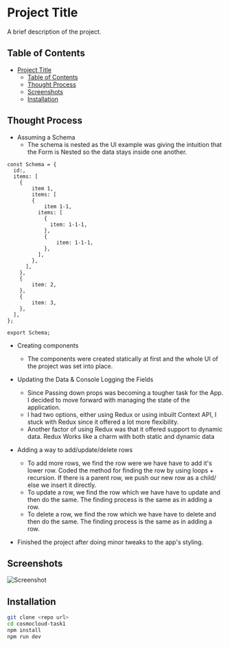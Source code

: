 # Project Title

A brief description of the project.

## Table of Contents

- [Project Title](#project-title)
  - [Table of Contents](#table-of-contents)
  - [Thought Process](#thought-process)
  - [Screenshots](#screenshots)
  - [Installation](#installation)

## Thought Process

- Assuming a Schema
  - The schema is nested as the UI example was giving the intuition that the Form is Nested so the data stays inside one another.

```
const Schema = {
  id:,
  items: [
    {
        item 1,
        items: [
        {
            item 1-1,
          items: [
            {
              item: 1-1-1,
            },
            {
                item: 1-1-1,
            },
          ],
        },
      ],
    },
    {
        item: 2,
    },
    {
        item: 3,
    },
  ],
};

export Schema;
```

- Creating components

  - The components were created statically at first and the whole UI of the project was set into place.

- Updating the Data & Console Logging the Fields

  - Since Passing down props was becoming a tougher task for the App. I decided to move forward with managing the state of the application.
  - I had two options, either using Redux or using inbuilt Context API, I stuck with Redux since it offered a lot more flexibility.
  - Another factor of using Redux was that it offered support to dynamic data. Redux Works like a charm with both static and dynamic data

- Adding a way to add/update/delete rows

  - To add more rows, we find the row were we have have to add it's lower row. Coded the method for finding the row by using loops + recursion. If there is a parent row, we push our new row as a child/ else we insert it directly.
  - To update a row, we find the row which we have have to update and then do the same. The finding process is the same as in adding a row.
  - To delete a row, we find the row which we have have to delete and then do the same. The finding process is the same as in adding a row.

- Finished the project after doing minor tweaks to the app's styling.

## Screenshots

![Screenshot](https://i.ibb.co/NW6fR4F/Vite-React.png)

## Installation

```bash
git clone <repo url>
cd cosmocloud-task1
npm install
npm run dev
```
